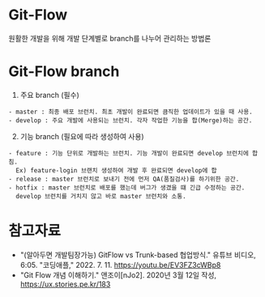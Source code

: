 # Git-Flow 
원활한 개발을 위해 개발 단계별로 branch를 나누어 관리하는 방법론

# Git-Flow branch 
1. 주요 branch (필수)
```
- master : 최종 배포 브런치. 최초 개발이 완료되면 큼직한 업데이트가 있을 때 사용.
- develop : 주요 개발에 사용되는 브런치. 각자 작업한 기능을 합(Merge)하는 공간.   
```
2. 기능 branch (필요에 따라 생성하여 사용)
```
- feature : 기능 단위로 개발하는 브런치. 기능 개발이 완료되면 develop 브런치에 합침.   
  Ex) feature-login 브랜치 생성하여 개발 후 완료되면 develop에 합
- release : master 브런치로 보내기 전에 먼저 QA(품질검사)를 하기위한 공간.
- hotfix : master 브런치로 배포를 했는데 버그가 생겼을 떄 긴급 수정하는 공간.   
  develop 브런치를 거치지 않고 바로 master 브런치와 소통. 
```

# 참고자료

- "(알아두면 개발팀장가능) GitFlow vs Trunk-based 협업방식." 유튜브 비디오, 6:05. "코딩애플,"  2022. 7. 11. https://youtu.be/EV3FZ3cWBp8 
- "Git Flow 개념 이해하기." 앤조이[nJo2]. 2020년 3월 12일 작성, https://ux.stories.pe.kr/183 
